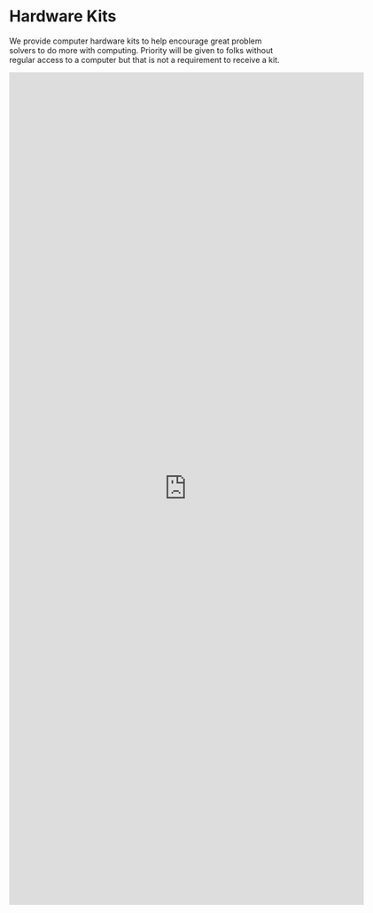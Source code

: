 # Hardware Kits

We provide computer hardware kits to help encourage great problem solvers to do more with computing.
Priority will be given to folks without regular access to a computer but that is not a requirement to
receive a kit.


<iframe src="https://docs.google.com/forms/d/e/1FAIpQLSdaFwLcN_KZJ0i-OiBmf8ojmA_6eaSctQnpCeKtrymgxjNI_Q/viewform?embedded=true" width="640" height="1500" frameborder="0" marginheight="0" marginwidth="0">Loading…</iframe>
